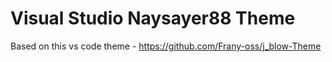 # Visual Studio Naysayer88 Theme

Based on this vs code theme - https://github.com/Frany-oss/j_blow-Theme
